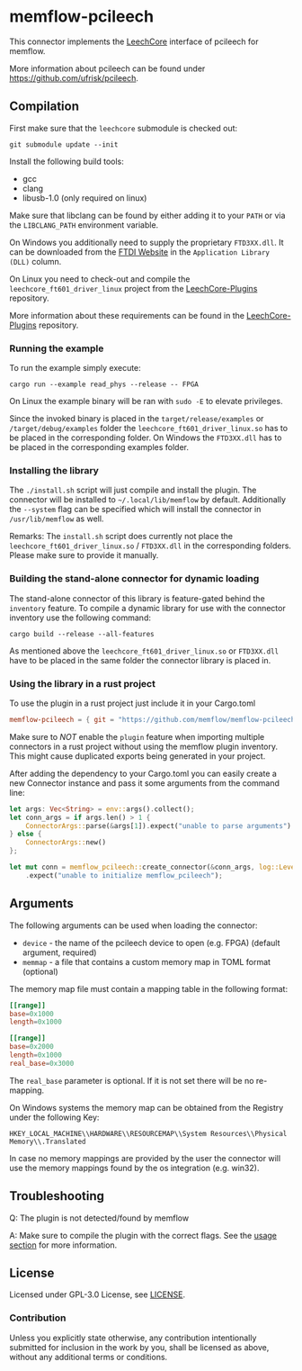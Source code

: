 # memflow-pcileech

This connector implements the [LeechCore](https://github.com/ufrisk/LeechCore) interface of pcileech for memflow.

More information about pcileech can be found under https://github.com/ufrisk/pcileech.


## Compilation

First make sure that the `leechcore` submodule is checked out:
```
git submodule update --init
```

Install the following build tools:
- gcc
- clang
- libusb-1.0 (only required on linux)

Make sure that libclang can be found by either adding it to your `PATH` or via the `LIBCLANG_PATH` environment variable.

On Windows you additionally need to supply the proprietary `FTD3XX.dll`. It can be downloaded from the [FTDI Website](https://www.ftdichip.com/Drivers/D3XX.htm) in the `Application Library (DLL)` column.

On Linux you need to check-out and compile the `leechcore_ft601_driver_linux` project from the [LeechCore-Plugins](https://github.com/ufrisk/LeechCore-plugins) repository.

More information about these requirements can be found in the [LeechCore-Plugins](https://github.com/ufrisk/LeechCore-plugins) repository.

### Running the example

To run the example simply execute:

```
cargo run --example read_phys --release -- FPGA
```

On Linux the example binary will be ran with `sudo -E` to elevate privileges.

Since the invoked binary is placed in the `target/release/examples` or `/target/debug/examples` folder the `leechcore_ft601_driver_linux.so` has to be placed in the corresponding folder.
On Windows the `FTD3XX.dll` has to be placed in the corresponding examples folder.

### Installing the library

The `./install.sh` script will just compile and install the plugin.
The connector will be installed to `~/.local/lib/memflow` by default.
Additionally the `--system` flag can be specified which will install the connector in `/usr/lib/memflow` as well.

Remarks: The `install.sh` script does currently not place the `leechcore_ft601_driver_linux.so` / `FTD3XX.dll` in the corresponding folders. Please make sure to provide it manually.

### Building the stand-alone connector for dynamic loading

The stand-alone connector of this library is feature-gated behind the `inventory` feature.
To compile a dynamic library for use with the connector inventory use the following command:

```
cargo build --release --all-features
```

As mentioned above the `leechcore_ft601_driver_linux.so` or `FTD3XX.dll` have to be placed in the same folder the connector library is placed in.

### Using the library in a rust project

To use the plugin in a rust project just include it in your Cargo.toml

```toml
memflow-pcileech = { git = "https://github.com/memflow/memflow-pcileech", branch = "master" }
```

Make sure to _NOT_ enable the `plugin` feature when importing multiple
connectors in a rust project without using the memflow plugin inventory.
This might cause duplicated exports being generated in your project.

After adding the dependency to your Cargo.toml you can easily create a new Connector instance and pass it some arguments from the command line:

```rust
let args: Vec<String> = env::args().collect();
let conn_args = if args.len() > 1 {
    ConnectorArgs::parse(&args[1]).expect("unable to parse arguments")
} else {
    ConnectorArgs::new()
};

let mut conn = memflow_pcileech::create_connector(&conn_args, log::Level::Debug)
    .expect("unable to initialize memflow_pcileech");
```

## Arguments

The following arguments can be used when loading the connector:

- `device` - the name of the pcileech device to open (e.g. FPGA) (default argument, required)
- `memmap` - a file that contains a custom memory map in TOML format (optional)

The memory map file must contain a mapping table in the following format:

```toml
[[range]]
base=0x1000
length=0x1000

[[range]]
base=0x2000
length=0x1000
real_base=0x3000
```

The `real_base` parameter is optional. If it is not set there will be no re-mapping.

On Windows systems the memory map can be obtained from the Registry under the following Key:
```
HKEY_LOCAL_MACHINE\\HARDWARE\\RESOURCEMAP\\System Resources\\Physical Memory\\.Translated
```

In case no memory mappings are provided by the user the connector will use the memory mappings found by the os integration (e.g. win32).

## Troubleshooting

Q: The plugin is not detected/found by memflow

A: Make sure to compile the plugin with the correct flags. See the [usage section](#using-the-library-in-a-rust-project) for more information.

## License

Licensed under GPL-3.0 License, see [LICENSE](LICENSE).

### Contribution

Unless you explicitly state otherwise, any contribution intentionally submitted for inclusion in the work by you, shall be licensed as above, without any additional terms or conditions.
